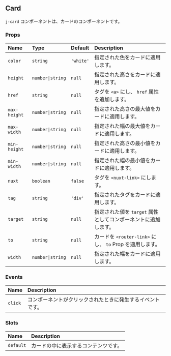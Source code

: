 ## Card

`j-card` コンポーネントは、カードのコンポーネントです。

### Props

|Name|Type|Default|Description|
|:--|:--|:--|:--|
|`color`|`string`|`'white'`|指定された色をカードに適用します。|
|`height`|`number\|string`|`null`|指定された高さをカードに適用します。|
|`href`|`string`|`null`|タグを `<a>` にし、 `href` 属性を追加します。|
|`max-height`|`number\|string`|`null`|指定された高さの最大値をカードに適用します。|
|`max-width`|`number\|string`|`null`|指定された幅の最大値をカードに適用します。|
|`min-height`|`number\|string`|`null`|指定された高さの最小値をカードに適用します。|
|`min-width`|`number\|string`|`null`|指定された幅の最小値をカードに適用します。|
|`nuxt`|`boolean`|`false`|タグを `<nuxt-link>` にします。|
|`tag`|`string`|`'div'`|指定されたタグをカードに適用します。|
|`target`|`string`|`null`|指定された値を `target` 属性としてコンポーネントに追加します。|
|`to`|`string`|`null`|カードを `<router-link>` にし、 `to` Prop を適用します。|
|`width`|`number\|string`|`null`|指定された幅をカードに適用します。|

### Events

|Name|Description|
|:--|:--|
|`click`|コンポーネントがクリックされたときに発生するイベントです。|

### Slots

|Name|Description|
|:--|:--|
|`default`|カードの中に表示するコンテンツです。|
